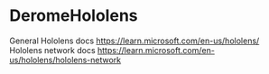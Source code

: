 # DeromeHololens

General Hololens docs https://learn.microsoft.com/en-us/hololens/
Hololens network docs https://learn.microsoft.com/en-us/hololens/hololens-network

